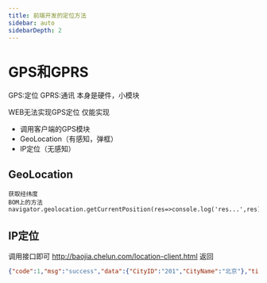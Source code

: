 ```yaml
---
title: 前端开发的定位方法
sidebar: auto
sidebarDepth: 2
---
```

# GPS和GPRS
GPS:定位
GPRS:通讯
本身是硬件，小模块

WEB无法实现GPS定位
仅能实现
- 调用客户端的GPS模块
- GeoLocation（有感知，弹框）
- IP定位（无感知）
## GeoLocation
	获取经纬度
	BOM上的方法
	navigator.geolocation.getCurrentPosition(res=>console.log('res...',res))

## IP定位
调用接口即可
http://baojia.chelun.com/location-client.html
返回
```json
{"code":1,"msg":"success","data":{"CityID":"201","CityName":"北京"},"timestamp":1563501771,"version":1}
```
